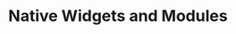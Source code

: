 ---
title: "Native Widgets and Modules"
url: /refguide/mobile/designing-mobile-user-interfaces/native-widgets-and-modules/
parent: /refguide/mobile/designing-mobile-user-interfaces/
weight: 50
description: "General information for widgets and modules."
tags: ["widgets", "modules", "marketplace"]
---